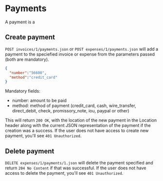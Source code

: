 # Payments
A payment is a

## Create payment

`POST invoices/1/payments.json` or `POST expenses/1/payments.json` will add a payment to the speciefied invoice or expense from the parameters passed (both are mandatory).
```json
{
  "number":"56600", 
  "method":"credit_card"
}
```
Mandatory fields:

* number: amount to be paid
* method: method of payment (credit_card, cash, wire_transfer, direct_debit, check, promissory_note, iou, paypal or other)

This will return `200 OK`, with the location of the new payment in the Location header along with the current JSON representation of the payment if the creation was a success.  If the user does not have access to create new payment, you'll see `401 Unauthorized`.

## Delete payment
`DELETE expenses/1/payments/1.json` will delete the payment specified and return `204 No Content` if that was successful. If the user does not have access to delete the payment, you'll see `401 Unauthorized`.